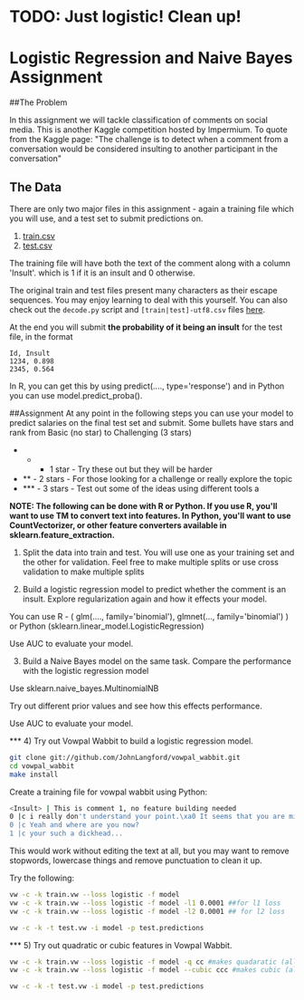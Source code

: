 # TODO: Just logistic! Clean up!

# Logistic Regression and Naive Bayes Assignment

##The Problem

In this assignment we will tackle classification of comments on social media.  This is another Kaggle competition hosted by Impermium.  To quote from the Kaggle page: "The challenge is to detect when a comment from a conversation would be considered insulting to another participant in the conversation"

## The Data

There are only two major files in this assignment - again a training file which you will use, and a test set to submit predictions on.

1. [train.csv](https://www.dropbox.com/s/f6w2rukksx86rcf/train.csv)
2. [test.csv](https://www.dropbox.com/s/x5p07bfek3ll8xw/test.csv)

The training file will have both the text of the comment along with a column 'Insult'. which is 1 if it is an insult and 0 otherwise.

The original train and test files present many characters as their escape sequences. You may enjoy learning to deal with this yourself. You can also check out the `decode.py` script and `[train|test]-utf8.csv` files [here](https://github.com/arahuja/GADS4/tree/master/data/insults).

At the end you will submit **the probability of it being an insult** for the test file, in the format
```
Id, Insult
1234, 0.898
2345, 0.564
```

In R, you can get this by using predict(...., type='response') and in Python you can use model.predict_proba().

##Assignment
At any point in the following steps you can use your model to predict salaries on the final test set and submit. 
Some bullets have stars and rank from Basic (no star) to Challenging (3 stars)
* * - 1 star - Try these out but they will be harder
* ** - 2 stars - For those looking for a challenge or really explore the topic
* *** - 3 stars - Test out some of the ideas using different tools a

**NOTE: The following can be done with R or Python.  If you use R, you'll want to use TM to convert text into features.  In Python, you'll want to use CountVectorizer, or other feature converters available in sklearn.feature_extraction.**

1) Split the data into train and test. You will use one as your training set and the other for validation. Feel free to make multiple splits or use cross validation to make multiple splits

2) Build a logistic regression model to predict whether the comment is an insult.  Explore regularization again and how it effects your model.

You can use R - ( glm(...., family='binomial'), glmnet(..., family='binomial') ) or Python (sklearn.linear_model.LogisticRegression)

Use AUC to evaluate your model.

3) Build a Naive Bayes model on the same task.  Compare the performance with the logistic regression model

Use sklearn.naive_bayes.MultinomialNB

Try out different prior values and see how this effects performance.

Use AUC to evaluate your model.

*** 4) Try out Vowpal Wabbit to build a logistic regression model.

```sh
git clone git://github.com/JohnLangford/vowpal_wabbit.git
cd vowpal_wabbit
make install
```
Create a training file for vowpal wabbit using Python:
```sh
<Insult> | This is comment 1, no feature building needed
0 |c i really don't understand your point.\xa0 It seems that you are mixing apples and oranges.
0 |c Yeah and where are you now?
1 |c your such a dickhead...
```

This would work without editing the text at all, but you may want to remove stopwords, lowercase things and remove punctuation to clean it up.

Try the following:
```sh
vw -c -k train.vw --loss logistic -f model
vw -c -k train.vw --loss logistic -f model -l1 0.0001 ##for l1 loss
vw -c -k train.vw --loss logistic -f model -l2 0.0001 ## for l2 loss

vw -c -k -t test.vw -i model -p test.predictions
```

*** 5) Try out quadratic or cubic features in Vowpal Wabbit. 

```sh
vw -c -k train.vw --loss logistic -f model -q cc #makes quadaratic (all pairs of words) features for the 'c' feature namespace
vw -c -k train.vw --loss logistic -f model --cubic ccc #makes cubic (all triplets of words) features for the 'c' feature namespace

vw -c -k -t test.vw -i model -p test.predictions
```
